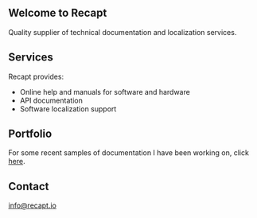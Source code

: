 ## Welcome to Recapt
Quality supplier of technical documentation and localization services.

## Services
Recapt provides:

- Online help and manuals for software and hardware
- API documentation
- Software localization support

## Portfolio
For some recent samples of documentation I have been working on, click [here](/Portfolio/portfolio.html).

## Contact
info@recapt.io

